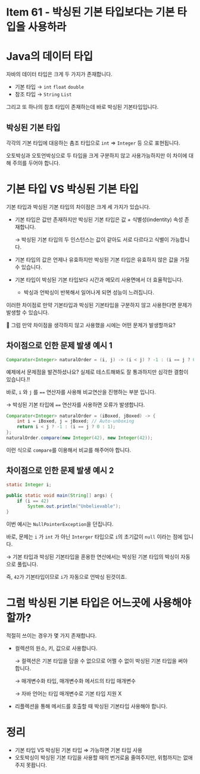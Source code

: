 # Item 61 - 박싱된 기본 타입보다는 기본 타입을 사용하라

# Java의 데이터 타입

자바의 데이터 타입은 크게 두 가지가 존재합니다.

- 기본 타입 → `int` `float` `double`
- 참조 타입 → `String` `List`

그리고 또 하나의 참조 타입이 존재하는데 바로 박싱된 기본타입입니다.

## 박싱된 기본 타입

각각의 기본 타입에 대응하는 촘조 타입으로 `int` ⇒ `Integer` 등 으로 표현됩니다.

오토박싱과 오토언박싱으로 두 타입을 크게 구분하지 않고 사용가능하지만 이 차이에 대해 주의를 두어야 합니다.

# 기본 타입 VS 박싱된 기본 타입

기본 타입과 박싱된 기본 타입의 차이점은 크게 세 가지가 있습니다.

- 기본 타입은 값만 존재하지만 박싱된 기본 타입은 값 + 식별성(indentity) 속성 존재합니다.

    → 박싱된 기본 타입의 두 인스턴스는 값이 같아도 서로 다르다고 식별이 가능합니다.

- 기본 타입의 값은 언제나 유효하지만 박싱된 기본 타입은 유효하지 않은 값을 가질 수 있습니다.
- 기본 타입이 박싱된 기본 타입보다 시간과 메모리 사용면에서 더 효율적입니다.
    - 박싱과 언박싱이 반복해서 일어나게 되면 성능이 느려집니다.

이러한 차이점로 만약 기본타입과 박싱된 기본타입을 구분하지 않고 사용한다면 문제가 발생할 수 있습니다.

🤔 그럼 만약 차이점을 생각하지 않고 사용했을 시에는 어떤 문제가 발생할까요?

## 차이점으로 인한 문제 발생 예시 1

```java
Comparator<Integer> naturalOrder = (i, j) -> (i < j) ? -1 : (i == j ? 0 : 1);
```

예제에서 문제점을 발견하셨나요? 실제로 테스트해봐도 잘 통과하지만 심각한 결함이 있습니다.!!

바로, `i` 와 `j` 를 `==` 연산자를 사용해 비교연산을 진행하는 부분 입니다.

→ 박싱된 기본 타입에 `==` 연산자를 사용하면 오류가 발생합니다.

```java
Comparator<Integer> naturalOrder = (iBoxed, jBoxed) -> {
    int i = iBoxed, j = jBoxed; // Auto-unboxing
    return i < j ? -1 : (i == j ? 0 : 1);
};
naturalOrder.compare(new Integer(42), new Integer(42));
```

이런 식으로 `compare`를 이용해서 비교를 해주어야 합니다.

## 차이점으로 인한 문제 발생 예시 2

```java
static Integer i;

public static void main(String[] args) {
    if (i == 42)
        System.out.println("Unbelievable");
}
```

이번 예시는 `NullPointerException`을 던집니다. 

바로, 문제는 `i` 가 `int` 가 아닌 `Interger` 타입으로 `i`의 초기값이 `null` 이라는 점에 입니다.

→ 기본 타입과 박싱된 기본타입을 혼용한 연산에서는 박싱된 기본 타입의 박싱이 자동으로 풀립니다.

즉, `42`가 기본타입이므로 `i`가 자동으로 언박싱 된것이죠.

# 그럼 박싱된 기본 타입은 어느곳에 사용해야 할까?

적절히 쓰이는 경우가 몇 가지 존재합니다.

- 컬렉션의 원소, 키, 값으로 사용합니다.

    → 컬렉션은 기본 타입을 담을 수 없으므로 어쩔 수 없이 박싱된 기본 타입을 써야 합니다.

    → 매개변수화 타입, 매개변수화 메서드의 타입 매개변수

    → 자바 언어는 타입 매개변수로 기본 타입 지원 X

- 리플렉션을 통해 메서드를 호출할 때 박싱된 기본타입 사용해야 합니다.

# 정리

- 기본 타입 VS 박싱된 기본 타입 ⇒ 가능하면 기본 타입 사용
- 오토박싱이 박싱된 기본 타입을 사용할 때의 번거로움 줄여주지만, 위험까지는 없애주지 못홥니다.